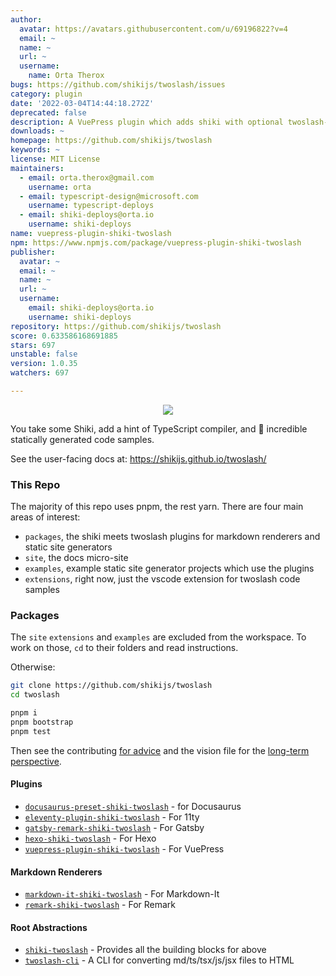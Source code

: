 ```yaml
---
author:
  avatar: https://avatars.githubusercontent.com/u/69196822?v=4
  email: ~
  name: ~
  url: ~
  username:
    name: Orta Therox
bugs: https://github.com/shikijs/twoslash/issues
category: plugin
date: '2022-03-04T14:44:18.272Z'
deprecated: false
description: A VuePress plugin which adds shiki with optional twoslash-powered code samples
downloads: ~
homepage: https://github.com/shikijs/twoslash
keywords: ~
license: MIT License
maintainers:
  - email: orta.therox@gmail.com
    username: orta
  - email: typescript-design@microsoft.com
    username: typescript-deploys
  - email: shiki-deploys@orta.io
    username: shiki-deploys
name: vuepress-plugin-shiki-twoslash
npm: https://www.npmjs.com/package/vuepress-plugin-shiki-twoslash
publisher:
  avatar: ~
  email: ~
  name: ~
  url: ~
  username:
    email: shiki-deploys@orta.io
    username: shiki-deploys
repository: https://github.com/shikijs/twoslash
score: 0.633586168691885
stars: 697
unstable: false
version: 1.0.35
watchers: 697

---
```


<center><img src="./misc/repo-icon.png" /></center>

You take some Shiki, add a hint of TypeScript compiler, and 🎉 incredible statically generated code samples.

See the user-facing docs at: https://shikijs.github.io/twoslash/

### This Repo

The majority of this repo uses pnpm, the rest yarn. There are four main areas of interest:
 
 - `packages`, the shiki meets twoslash plugins for markdown renderers and static site generators
 - `site`, the docs micro-site
 - `examples`, example static site generator projects which use the plugins
 - `extensions`, right now, just the vscode extension for twoslash code samples
 
### Packages

The `site` `extensions` and `examples` are excluded from the workspace. To work on those, `cd` to their folders and read instructions.

Otherwise:

```sh
git clone https://github.com/shikijs/twoslash
cd twoslash

pnpm i
pnpm bootstrap
pnpm test
```

Then see the contributing [for advice](./CONTRIBUTING.md) and the vision file for the [long-term perspective](./VISION.md).

#### Plugins 

- [`docusaurus-preset-shiki-twoslash`](packages/docusaurus-preset-shiki-twoslash) - for Docusaurus
- [`eleventy-plugin-shiki-twoslash`](packages/eleventy-plugin-shiki-twoslash) - For 11ty
- [`gatsby-remark-shiki-twoslash`](packages/gatsby-remark-shiki-twoslash) - For Gatsby
- [`hexo-shiki-twoslash`](packages/hexo-shiki-twoslash) - For Hexo
- [`vuepress-plugin-shiki-twoslash`](packages/vuepress-plugin-shiki-twoslash) - For VuePress

#### Markdown Renderers

- [`markdown-it-shiki-twoslash`](packages/markdown-it-shiki-twoslash) - For Markdown-It
- [`remark-shiki-twoslash`](packages/remark-shiki-twoslash) - For Remark

#### Root Abstractions

- [`shiki-twoslash`](packages/shiki-twoslash) - Provides all the building blocks for above
- [`twoslash-cli`](packages/twoslash-cli) - A CLI for converting md/ts/tsx/js/jsx files to HTML
